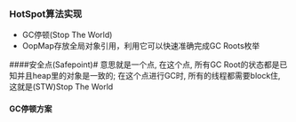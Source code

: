 ### HotSpot算法实现 ###
* GC停顿(Stop The World)
* OopMap存放全局对象引用，利用它可以快速准确完成GC Roots枚举

####安全点(Safepoint)#
意思就是一个点, 在这个点, 所有GC Root的状态都是已知并且heap里的对象是一致的; 在这个点进行GC时, 所有的线程都需要block住, 这就是(STW)Stop The World

#### GC停顿方案 ####